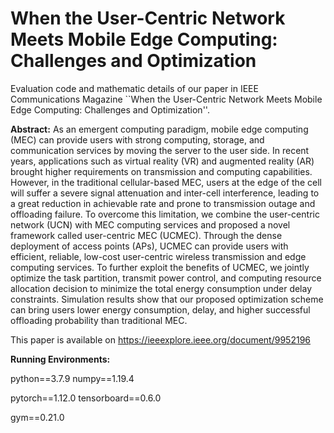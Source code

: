 # When the User-Centric Network Meets Mobile Edge Computing: Challenges and Optimization
Evaluation code and mathematic details of our paper in IEEE Communications Magazine ``When the User-Centric Network Meets Mobile Edge Computing: Challenges and Optimization''.

**Abstract:** As an emergent computing paradigm, mobile edge computing (MEC) can provide users with strong computing, storage,
and communication services by moving the server to the user
side. In recent years, applications such as virtual reality (VR)
and augmented reality (AR) brought higher requirements on
transmission and computing capabilities. However, in the traditional cellular-based MEC, users at the edge of the cell will
suffer a severe signal attenuation and inter-cell interference,
leading to a great reduction in achievable rate and prone
to transmission outage and offloading failure. To overcome
this limitation, we combine the user-centric network (UCN)
with MEC computing services and proposed a novel framework called user-centric MEC (UCMEC). Through the dense
deployment of access points (APs), UCMEC can provide
users with efficient, reliable, low-cost user-centric wireless
transmission and edge computing services. To further exploit
the benefits of UCMEC, we jointly optimize the task partition,
transmit power control, and computing resource allocation
decision to minimize the total energy consumption under
delay constraints. Simulation results show that our proposed optimization scheme can bring users lower energy consumption, delay, and higher successful offloading probability than
traditional MEC.

This paper is available on https://ieeexplore.ieee.org/document/9952196


**Running Environments:**


python==3.7.9   numpy==1.19.4


pytorch==1.12.0   tensorboard==0.6.0


gym==0.21.0


